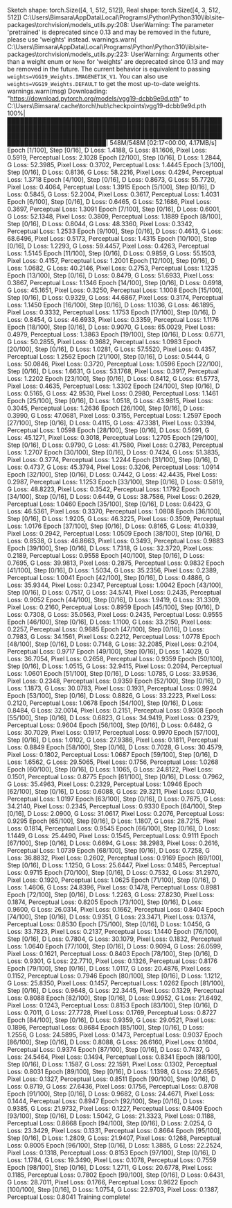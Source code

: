 Sketch shape: torch.Size([4, 1, 512, 512]), Real shape: torch.Size([4, 3, 512, 512])
C:\Users\Bimsara\AppData\Local\Programs\Python\Python310\lib\site-packages\torchvision\models\_utils.py:208: UserWarning: The parameter 'pretrained' is deprecated since 0.13 and may be removed in the future, please use 'weights' instead.
  warnings.warn(
C:\Users\Bimsara\AppData\Local\Programs\Python\Python310\lib\site-packages\torchvision\models\_utils.py:223: UserWarning: Arguments other than a weight enum or `None` for 'weights' are deprecated since 0.13 and may be removed in the future. The current behavior is equivalent to passing `weights=VGG19_Weights.IMAGENET1K_V1`. You can also use `weights=VGG19_Weights.DEFAULT` to get the most up-to-date weights.
  warnings.warn(msg)
Downloading: "https://download.pytorch.org/models/vgg19-dcbb9e9d.pth" to C:\Users\Bimsara/.cache\torch\hub\checkpoints\vgg19-dcbb9e9d.pth
100%|█████████████████████████████████████████████████████████████████████████████████████████████████████████████████████████████████████████████████████████████████████████████| 548M/548M [02:17<00:00, 4.17MB/s]
Epoch [1/100], Step [0/16], D Loss: 1.4188, G Loss: 81.1606, Pixel Loss: 0.5919, Perceptual Loss: 2.1028
Epoch [2/100], Step [0/16], D Loss: 1.2844, G Loss: 52.3985, Pixel Loss: 0.3702, Perceptual Loss: 1.4445
Epoch [3/100], Step [0/16], D Loss: 0.8136, G Loss: 58.2216, Pixel Loss: 0.4294, Perceptual Loss: 1.3718
Epoch [4/100], Step [0/16], D Loss: 0.8673, G Loss: 55.7720, Pixel Loss: 0.4064, Perceptual Loss: 1.3915
Epoch [5/100], Step [0/16], D Loss: 0.5845, G Loss: 52.2004, Pixel Loss: 0.3617, Perceptual Loss: 1.4031
Epoch [6/100], Step [0/16], D Loss: 0.6465, G Loss: 52.1686, Pixel Loss: 0.3697, Perceptual Loss: 1.3091
Epoch [7/100], Step [0/16], D Loss: 0.6001, G Loss: 52.1348, Pixel Loss: 0.3809, Perceptual Loss: 1.1889
Epoch [8/100], Step [0/16], D Loss: 0.8044, G Loss: 48.3360, Pixel Loss: 0.3342, Perceptual Loss: 1.2533
Epoch [9/100], Step [0/16], D Loss: 0.4613, G Loss: 68.6496, Pixel Loss: 0.5173, Perceptual Loss: 1.4315
Epoch [10/100], Step [0/16], D Loss: 1.2293, G Loss: 59.4457, Pixel Loss: 0.4263, Perceptual Loss: 1.5145
Epoch [11/100], Step [0/16], D Loss: 0.9859, G Loss: 55.1503, Pixel Loss: 0.4157, Perceptual Loss: 1.2001
Epoch [12/100], Step [0/16], D Loss: 1.0682, G Loss: 40.2146, Pixel Loss: 0.2753, Perceptual Loss: 1.1235
Epoch [13/100], Step [0/16], D Loss: 0.8479, G Loss: 51.6933, Pixel Loss: 0.3867, Perceptual Loss: 1.1346
Epoch [14/100], Step [0/16], D Loss: 0.6918, G Loss: 45.1651, Pixel Loss: 0.3250, Perceptual Loss: 1.1008
Epoch [15/100], Step [0/16], D Loss: 0.9329, G Loss: 44.6867, Pixel Loss: 0.3174, Perceptual Loss: 1.1450
Epoch [16/100], Step [0/16], D Loss: 1.1036, G Loss: 46.1895, Pixel Loss: 0.3332, Perceptual Loss: 1.1753
Epoch [17/100], Step [0/16], D Loss: 0.8454, G Loss: 46.6933, Pixel Loss: 0.3359, Perceptual Loss: 1.1176
Epoch [18/100], Step [0/16], D Loss: 0.9070, G Loss: 65.0029, Pixel Loss: 0.4979, Perceptual Loss: 1.3863
Epoch [19/100], Step [0/16], D Loss: 0.6771, G Loss: 50.2855, Pixel Loss: 0.3682, Perceptual Loss: 1.0983
Epoch [20/100], Step [0/16], D Loss: 1.0281, G Loss: 57.5520, Pixel Loss: 0.4357, Perceptual Loss: 1.2562
Epoch [21/100], Step [0/16], D Loss: 0.5444, G Loss: 50.0846, Pixel Loss: 0.3720, Perceptual Loss: 1.0596
Epoch [22/100], Step [0/16], D Loss: 1.6631, G Loss: 53.1768, Pixel Loss: 0.3917, Perceptual Loss: 1.2202
Epoch [23/100], Step [0/16], D Loss: 0.8412, G Loss: 61.5773, Pixel Loss: 0.4635, Perceptual Loss: 1.3302
Epoch [24/100], Step [0/16], D Loss: 0.5165, G Loss: 42.9530, Pixel Loss: 0.2980, Perceptual Loss: 1.1461
Epoch [25/100], Step [0/16], D Loss: 1.0518, G Loss: 43.9815, Pixel Loss: 0.3045, Perceptual Loss: 1.2636
Epoch [26/100], Step [0/16], D Loss: 0.3990, G Loss: 47.0681, Pixel Loss: 0.3155, Perceptual Loss: 1.2597
Epoch [27/100], Step [0/16], D Loss: 0.4115, G Loss: 47.3381, Pixel Loss: 0.3394, Perceptual Loss: 1.0598
Epoch [28/100], Step [0/16], D Loss: 0.5691, G Loss: 45.1271, Pixel Loss: 0.3018, Perceptual Loss: 1.2705
Epoch [29/100], Step [0/16], D Loss: 0.9790, G Loss: 41.7580, Pixel Loss: 0.2783, Perceptual Loss: 1.2707
Epoch [30/100], Step [0/16], D Loss: 0.7424, G Loss: 51.3835, Pixel Loss: 0.3774, Perceptual Loss: 1.2244
Epoch [31/100], Step [0/16], D Loss: 0.4737, G Loss: 45.3794, Pixel Loss: 0.3206, Perceptual Loss: 1.0914
Epoch [32/100], Step [0/16], D Loss: 0.7442, G Loss: 42.4435, Pixel Loss: 0.2987, Perceptual Loss: 1.1253
Epoch [33/100], Step [0/16], D Loss: 0.5819, G Loss: 48.8223, Pixel Loss: 0.3542, Perceptual Loss: 1.1792
Epoch [34/100], Step [0/16], D Loss: 0.6449, G Loss: 38.7586, Pixel Loss: 0.2629, Perceptual Loss: 1.0460
Epoch [35/100], Step [0/16], D Loss: 0.6423, G Loss: 46.5361, Pixel Loss: 0.3370, Perceptual Loss: 1.0808
Epoch [36/100], Step [0/16], D Loss: 1.9205, G Loss: 46.3225, Pixel Loss: 0.3509, Perceptual Loss: 1.0176
Epoch [37/100], Step [0/16], D Loss: 0.8165, G Loss: 41.0339, Pixel Loss: 0.2942, Perceptual Loss: 1.0509
Epoch [38/100], Step [0/16], D Loss: 0.8538, G Loss: 46.8663, Pixel Loss: 0.3493, Perceptual Loss: 0.9883
Epoch [39/100], Step [0/16], D Loss: 1.7318, G Loss: 32.3720, Pixel Loss: 0.2189, Perceptual Loss: 0.9558
Epoch [40/100], Step [0/16], D Loss: 0.7695, G Loss: 39.9813, Pixel Loss: 0.2875, Perceptual Loss: 0.9832
Epoch [41/100], Step [0/16], D Loss: 1.5034, G Loss: 35.2356, Pixel Loss: 0.2389, Perceptual Loss: 1.0041
Epoch [42/100], Step [0/16], D Loss: 0.4886, G Loss: 35.9344, Pixel Loss: 0.2347, Perceptual Loss: 1.0042
Epoch [43/100], Step [0/16], D Loss: 0.7517, G Loss: 34.5741, Pixel Loss: 0.2435, Perceptual Loss: 0.9052
Epoch [44/100], Step [0/16], D Loss: 1.9419, G Loss: 31.3309, Pixel Loss: 0.2160, Perceptual Loss: 0.8959
Epoch [45/100], Step [0/16], D Loss: 0.7308, G Loss: 35.0563, Pixel Loss: 0.2435, Perceptual Loss: 0.9555
Epoch [46/100], Step [0/16], D Loss: 1.1100, G Loss: 33.2150, Pixel Loss: 0.2257, Perceptual Loss: 0.9685
Epoch [47/100], Step [0/16], D Loss: 0.7983, G Loss: 34.1561, Pixel Loss: 0.2212, Perceptual Loss: 1.0778
Epoch [48/100], Step [0/16], D Loss: 0.7148, G Loss: 32.2085, Pixel Loss: 0.2104, Perceptual Loss: 0.9717
Epoch [49/100], Step [0/16], D Loss: 1.4029, G Loss: 36.7054, Pixel Loss: 0.2658, Perceptual Loss: 0.9359
Epoch [50/100], Step [0/16], D Loss: 1.0515, G Loss: 32.9415, Pixel Loss: 0.2094, Perceptual Loss: 1.0601
Epoch [51/100], Step [0/16], D Loss: 1.0785, G Loss: 33.9536, Pixel Loss: 0.2348, Perceptual Loss: 0.9359
Epoch [52/100], Step [0/16], D Loss: 1.1873, G Loss: 30.0783, Pixel Loss: 0.1931, Perceptual Loss: 0.9924
Epoch [53/100], Step [0/16], D Loss: 0.8826, G Loss: 33.2223, Pixel Loss: 0.2120, Perceptual Loss: 1.0678
Epoch [54/100], Step [0/16], D Loss: 0.8484, G Loss: 32.0014, Pixel Loss: 0.2151, Perceptual Loss: 0.9308
Epoch [55/100], Step [0/16], D Loss: 0.6823, G Loss: 34.9419, Pixel Loss: 0.2379, Perceptual Loss: 0.9604
Epoch [56/100], Step [0/16], D Loss: 0.6482, G Loss: 30.7029, Pixel Loss: 0.1917, Perceptual Loss: 0.9970
Epoch [57/100], Step [0/16], D Loss: 1.0102, G Loss: 27.9386, Pixel Loss: 0.1811, Perceptual Loss: 0.8849
Epoch [58/100], Step [0/16], D Loss: 0.7028, G Loss: 30.4579, Pixel Loss: 0.1802, Perceptual Loss: 1.0687
Epoch [59/100], Step [0/16], D Loss: 1.6562, G Loss: 29.5065, Pixel Loss: 0.1756, Perceptual Loss: 1.0268
Epoch [60/100], Step [0/16], D Loss: 1.1065, G Loss: 24.8122, Pixel Loss: 0.1501, Perceptual Loss: 0.8775
Epoch [61/100], Step [0/16], D Loss: 0.7962, G Loss: 35.4963, Pixel Loss: 0.2329, Perceptual Loss: 1.0946
Epoch [62/100], Step [0/16], D Loss: 0.6088, G Loss: 29.3211, Pixel Loss: 0.1740, Perceptual Loss: 1.0197
Epoch [63/100], Step [0/16], D Loss: 0.7675, G Loss: 34.2140, Pixel Loss: 0.2345, Perceptual Loss: 0.9330
Epoch [64/100], Step [0/16], D Loss: 2.0900, G Loss: 31.0617, Pixel Loss: 0.2076, Perceptual Loss: 0.9295
Epoch [65/100], Step [0/16], D Loss: 1.1807, G Loss: 28.7215, Pixel Loss: 0.1814, Perceptual Loss: 0.9545
Epoch [66/100], Step [0/16], D Loss: 1.1449, G Loss: 25.4490, Pixel Loss: 0.1545, Perceptual Loss: 0.9111
Epoch [67/100], Step [0/16], D Loss: 0.6694, G Loss: 38.2983, Pixel Loss: 0.2616, Perceptual Loss: 1.0739
Epoch [68/100], Step [0/16], D Loss: 0.7258, G Loss: 36.8832, Pixel Loss: 0.2602, Perceptual Loss: 0.9169
Epoch [69/100], Step [0/16], D Loss: 1.1250, G Loss: 25.6447, Pixel Loss: 0.1485, Perceptual Loss: 0.9715
Epoch [70/100], Step [0/16], D Loss: 0.7532, G Loss: 31.2970, Pixel Loss: 0.1920, Perceptual Loss: 1.0625
Epoch [71/100], Step [0/16], D Loss: 1.4606, G Loss: 24.8396, Pixel Loss: 0.1478, Perceptual Loss: 0.8981
Epoch [72/100], Step [0/16], D Loss: 1.2263, G Loss: 27.8230, Pixel Loss: 0.1874, Perceptual Loss: 0.8205
Epoch [73/100], Step [0/16], D Loss: 0.9600, G Loss: 26.0314, Pixel Loss: 0.1662, Perceptual Loss: 0.8404
Epoch [74/100], Step [0/16], D Loss: 0.9351, G Loss: 23.3471, Pixel Loss: 0.1374, Perceptual Loss: 0.8530
Epoch [75/100], Step [0/16], D Loss: 1.0456, G Loss: 33.7823, Pixel Loss: 0.2137, Perceptual Loss: 1.1440
Epoch [76/100], Step [0/16], D Loss: 0.7804, G Loss: 30.1079, Pixel Loss: 0.1832, Perceptual Loss: 1.0640
Epoch [77/100], Step [0/16], D Loss: 0.9094, G Loss: 26.0599, Pixel Loss: 0.1621, Perceptual Loss: 0.8403
Epoch [78/100], Step [0/16], D Loss: 0.9301, G Loss: 22.7710, Pixel Loss: 0.1326, Perceptual Loss: 0.8176
Epoch [79/100], Step [0/16], D Loss: 1.0117, G Loss: 20.4876, Pixel Loss: 0.1152, Perceptual Loss: 0.7946
Epoch [80/100], Step [0/16], D Loss: 1.1212, G Loss: 25.8350, Pixel Loss: 0.1457, Perceptual Loss: 1.0262
Epoch [81/100], Step [0/16], D Loss: 0.9648, G Loss: 22.3445, Pixel Loss: 0.1329, Perceptual Loss: 0.8088
Epoch [82/100], Step [0/16], D Loss: 0.9952, G Loss: 21.6492, Pixel Loss: 0.1243, Perceptual Loss: 0.8153
Epoch [83/100], Step [0/16], D Loss: 0.7011, G Loss: 27.7728, Pixel Loss: 0.1769, Perceptual Loss: 0.8727
Epoch [84/100], Step [0/16], D Loss: 0.9359, G Loss: 29.0521, Pixel Loss: 0.1896, Perceptual Loss: 0.8684
Epoch [85/100], Step [0/16], D Loss: 1.2556, G Loss: 24.5895, Pixel Loss: 0.1473, Perceptual Loss: 0.9037
Epoch [86/100], Step [0/16], D Loss: 0.8088, G Loss: 26.6160, Pixel Loss: 0.1604, Perceptual Loss: 0.9374
Epoch [87/100], Step [0/16], D Loss: 0.7437, G Loss: 24.5464, Pixel Loss: 0.1494, Perceptual Loss: 0.8341
Epoch [88/100], Step [0/16], D Loss: 1.1587, G Loss: 22.1591, Pixel Loss: 0.1302, Perceptual Loss: 0.8031
Epoch [89/100], Step [0/16], D Loss: 1.1398, G Loss: 22.6565, Pixel Loss: 0.1327, Perceptual Loss: 0.8511
Epoch [90/100], Step [0/16], D Loss: 0.8719, G Loss: 27.6436, Pixel Loss: 0.1756, Perceptual Loss: 0.8708
Epoch [91/100], Step [0/16], D Loss: 0.9682, G Loss: 24.4671, Pixel Loss: 0.1444, Perceptual Loss: 0.8947
Epoch [92/100], Step [0/16], D Loss: 0.9385, G Loss: 21.9732, Pixel Loss: 0.1227, Perceptual Loss: 0.8409
Epoch [93/100], Step [0/16], D Loss: 1.5042, G Loss: 21.3323, Pixel Loss: 0.1188, Perceptual Loss: 0.8668
Epoch [94/100], Step [0/16], D Loss: 2.0254, G Loss: 23.3429, Pixel Loss: 0.1331, Perceptual Loss: 0.8664
Epoch [95/100], Step [0/16], D Loss: 1.2809, G Loss: 21.9407, Pixel Loss: 0.1268, Perceptual Loss: 0.8005
Epoch [96/100], Step [0/16], D Loss: 1.3885, G Loss: 22.2524, Pixel Loss: 0.1318, Perceptual Loss: 0.8153
Epoch [97/100], Step [0/16], D Loss: 1.1784, G Loss: 19.3490, Pixel Loss: 0.1078, Perceptual Loss: 0.7559
Epoch [98/100], Step [0/16], D Loss: 1.2711, G Loss: 20.6778, Pixel Loss: 0.1185, Perceptual Loss: 0.7802
Epoch [99/100], Step [0/16], D Loss: 0.6431, G Loss: 28.7011, Pixel Loss: 0.1766, Perceptual Loss: 0.9622
Epoch [100/100], Step [0/16], D Loss: 1.0754, G Loss: 22.9703, Pixel Loss: 0.1387, Perceptual Loss: 0.8041
Training complete!